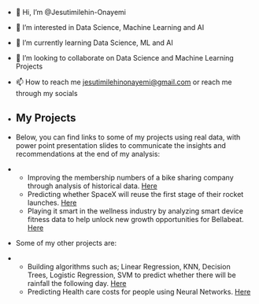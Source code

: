 - 👋 Hi, I’m @Jesutimilehin-Onayemi
- 👀 I’m interested in Data Science, Machine Learning and AI
- 🌱 I’m currently learning Data Science, ML and AI
- 💞️ I’m looking to collaborate on Data Science and Machine Learning Projects
- 📫 How to reach me jesutimilehinonayemi@gmail.com or reach me through my socials

- ## My Projects
- Below, you can find links to some of my projects using real data, with power point presentation slides to communicate the insights and recommendations at the end of my analysis:
- *   Improving the membership numbers of a bike sharing company through analysis of historical data. [Here](https://github.com/Jesutimilehin-Onayemi/Improving-Bike-Sharing-membership-numbers)
  *   Predicting whether SpaceX will reuse the first stage of their rocket launches. [Here](https://github.com/Jesutimilehin-Onayemi/Capstone-Project)
  *   Playing it smart in the wellness industry by analyzing smart device fitness data to help unlock new growth opportunities for Bellabeat. [Here](https://github.com/Jesutimilehin-Onayemi/Playing-it-Smart-in-the-Wellness-Industry-with-Data-Science)
- Some of my other projects are:
- *   Building algorithms such as; Linear Regression, KNN, Decision Trees, Logistic Regression, SVM to predict whether there will be rainfall the following day. [Here](https://github.com/Jesutimilehin-Onayemi/Rain-prediction-in-Australia-with-Machine-Learning)
  *   Predicting Health care costs for people using Neural Networks. [Here](https://github.com/Jesutimilehin-Onayemi/Predicting-Healthcare-costs-for-people-using-Neural-Networks)

<!---
Jesutimilehin-Onayemi/Jesutimilehin-Onayemi is a ✨ special ✨ repository because its `README.md` (this file) appears on your GitHub profile.
You can click the Preview link to take a look at your changes.
--->
